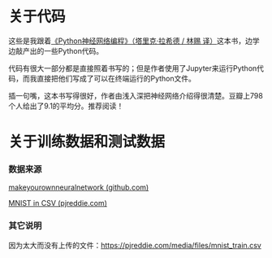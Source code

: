 # 关于代码

这些是我跟着[《Python神经网络编程》（塔里克·拉希德 / 林赐 译）](https://book.douban.com/subject/30192800/)这本书，边学边敲产出的一些Python代码。

代码有很大一部分都是直接照着书写的；但是作者使用了Jupyter来运行Python代码，而我直接把他们写成了可以在终端运行的Python文件。

插一句嘴，这本书写得很好，作者由浅入深把神经网络介绍得很清楚。豆瓣上798个人给出了9.1的平均分。推荐阅读！

# 关于训练数据和测试数据

### 数据来源

[makeyourownneuralnetwork (github.com)](https://github.com/makeyourownneuralnetwork/makeyourownneuralnetwork/tree/master/mnist_dataset)

[MNIST in CSV (pjreddie.com)](https://pjreddie.com/projects/mnist-in-csv/)

### 其它说明

因为太大而没有上传的文件：https://pjreddie.com/media/files/mnist_train.csv
